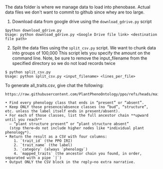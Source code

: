 The data folder is where we manage data to load into phenobase.
Actual data files we don't want to commit to github since whey are too large.

1. Download data from google drive using the `download_gdrive.py` script 
```
$python download_gdrive.py
Usage: python download_gdrive.py <Google Drive file link> <destination file path>
```

2. Split the data files using the `split_csv.py` script.  We want to chunk data into groups of 100,000
This script lets you specify the amount on the command line.  Note, be sure to remove the input_filename
from the specified directory so we do not load records twice
```
$ python split_csv.py
Usage: python split_csv.py <input_filename> <lines_per_file>
```
To generate all_traits.csv, give chat the following:
```I’m working with the Plant Phenology Ontology at  
https://raw.githubusercontent.com/PlantPhenoOntology/ppo/refs/heads/main/ppo.owl  
 
• Find every phenology class that ends in “present” or “absent”.  
• Keep ONLY those presence/absence classes (no “bud”, “structure”, etc. unless the label itself ends in present/absent).  
• For each of those classes, list the full ancestor chain **upward until you reach**  
  – “plant structure present” or “plant structure absent”  
  (stop there—do not include higher nodes like *individual plant phenology*).  
• Return the result as a CSV with four columns:  
    1. `trait_id` (the PPO IRI)  
    2. `trait_name` (the label)  
    3. `category` (always `phenology`)  
    4. `mapped_traits` (the ancestor chain you found, in order, separated with a pipe `|`)  
• Output ONLY the CSV block in the reply—no extra narrative.
```
